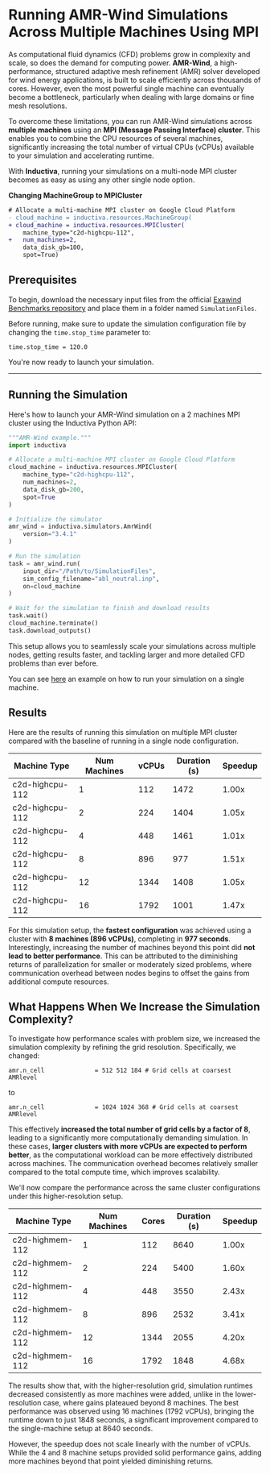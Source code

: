 # Running AMR-Wind Simulations Across Multiple Machines Using MPI

As computational fluid dynamics (CFD) problems grow in complexity and scale, so
does the demand for computing power. **AMR-Wind**, a high-performance, structured
adaptive mesh refinement (AMR) solver developed for wind energy applications, is
built to scale efficiently across thousands of cores. However, even the most
powerful single machine can eventually become a bottleneck, particularly when
dealing with large domains or fine mesh resolutions.

To overcome these limitations, you can run AMR-Wind simulations across
**multiple machines** using an **MPI (Message Passing Interface) cluster**. This
enables you to combine the CPU resources of several machines, significantly
increasing the total number of virtual CPUs (vCPUs) available to your simulation
and accelerating runtime.

With **Inductiva**, running your simulations on a multi-node MPI cluster becomes
as easy as using any other single node option.

**Changing MachineGroup to MPICluster**
```diff
# Allocate a multi-machine MPI cluster on Google Cloud Platform
- cloud_machine = inductiva.resources.MachineGroup(
+ cloud_machine = inductiva.resources.MPICluster(
    machine_type="c2d-highcpu-112",
+   num_machines=2,
    data_disk_gb=100,
    spot=True)
```

## Prerequisites

To begin, download the necessary input files from the official
[Exawind Benchmarks repository](https://github.com/Exawind/exawind-benchmarks/tree/main/amr-wind/atmospheric_boundary_layer/neutral/input_files) and place them in a folder named `SimulationFiles`.

Before running, make sure to update the simulation configuration file by
changing the `time.stop_time` parameter to:

```
time.stop_time = 120.0
```

You're now ready to launch your simulation.

---

## Running the Simulation

Here's how to launch your AMR-Wind simulation on a 2 machines MPI cluster
using the Inductiva Python API:

```python
"""AMR-Wind example."""
import inductiva

# Allocate a multi-machine MPI cluster on Google Cloud Platform
cloud_machine = inductiva.resources.MPICluster(
    machine_type="c2d-highcpu-112",
    num_machines=2,
    data_disk_gb=200,
    spot=True
)

# Initialize the simulator
amr_wind = inductiva.simulators.AmrWind(
    version="3.4.1"
)

# Run the simulation
task = amr_wind.run(
    input_dir="/Path/to/SimulationFiles",
    sim_config_filename="abl_neutral.inp",
    on=cloud_machine
)

# Wait for the simulation to finish and download results
task.wait()
cloud_machine.terminate()
task.download_outputs()
```

This setup allows you to seamlessly scale your simulations across multiple
nodes, getting results faster, and tackling larger and more detailed CFD problems
than ever before.

You can see [here](quick-start) an example on how to run your simulation on a
single machine.

## Results

Here are the results of running this simulation on multiple MPI cluster compared
with the baseline of running in a single node configuration.

| Machine Type    | Num Machines | vCPUs | Duration (s) | Speedup |
| --------------- | ------------ | ----- | ------------ | ------- |
| c2d-highcpu-112 | 1            | 112   | 1472         | 1.00x   |
| c2d-highcpu-112 | 2            | 224   | 1404         | 1.05x   |
| c2d-highcpu-112 | 4            | 448   | 1461         | 1.01x   |
| c2d-highcpu-112 | 8            | 896   | 977          | 1.51x   |
| c2d-highcpu-112 | 12           | 1344  | 1408         | 1.05x   |
| c2d-highcpu-112 | 16           | 1792  | 1001         | 1.47x   |


For this simulation setup, the **fastest configuration** was achieved using a
cluster with **8 machines (896 vCPUs)**, completing in **977 seconds**.
Interestingly, increasing the number of machines beyond this point did
**not lead to better performance**. This can be attributed to the diminishing
returns of parallelization for smaller or moderately sized problems, where
communication overhead between nodes begins to offset the gains from additional
compute resources.

## What Happens When We Increase the Simulation Complexity?

To investigate how performance scales with problem size, we increased the
simulation complexity by refining the grid resolution. Specifically, we changed:

```
amr.n_cell              = 512 512 184 # Grid cells at coarsest AMRlevel
```

to

```
amr.n_cell              = 1024 1024 368 # Grid cells at coarsest AMRlevel
```

This effectively **increased the total number of grid cells by a factor of 8**,
leading to a significantly more computationally demanding simulation. In these
cases, **larger clusters with more vCPUs are expected to perform better**, as
the computational workload can be more effectively distributed across machines.
The communication overhead becomes relatively smaller compared to the total
compute time, which improves scalability.

We'll now compare the performance across the same cluster configurations under
this higher-resolution setup.

| Machine Type    | Num Machines | Cores | Duration (s) | Speedup |
| --------------- | ------------ | ----- | ------------ | ------- |
| c2d-highmem-112 | 1            | 112   | 8640         | 1.00x   |
| c2d-highmem-112 | 2            | 224   | 5400         | 1.60x   |
| c2d-highmem-112 | 4            | 448   | 3550         | 2.43x   |
| c2d-highmem-112 | 8            | 896   | 2532         | 3.41x   |
| c2d-highmem-112 | 12           | 1344  | 2055         | 4.20x   |
| c2d-highmem-112 | 16           | 1792  | 1848         | 4.68x   |


The results show that, with the higher-resolution grid, simulation runtimes
decreased consistently as more machines were added, unlike in the lower-resolution
case, where gains plateaued beyond 8 machines. The best performance was observed
using 16 machines (1792 vCPUs), bringing the runtime down to just 1848 seconds,
a significant improvement compared to the single-machine setup at 8640 seconds.

However, the speedup does not scale linearly with the number of vCPUs. While the
4 and 8 machine setups provided solid performance gains, adding more machines
beyond that point yielded diminishing returns.
